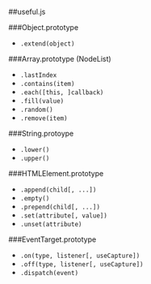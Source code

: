 ##useful.js

###Object.prototype
- `.extend(object)`

###Array.prototype (NodeList)
- `.lastIndex`
- `.contains(item)`
- `.each([this, ]callback)`
- `.fill(value)`
- `.random()`
- `.remove(item)`

###String.protoype
- `.lower()`
- `.upper()`

###HTMLElement.prototype
- `.append(child[, ...])`
- `.empty()`
- `.prepend(child[, ...])`
- `.set(attribute[, value])`
- `.unset(attribute)`

###EventTarget.prototype
- `.on(type, listener[, useCapture])`
- `.off(type, listener[, useCapture])`
- `.dispatch(event)`
